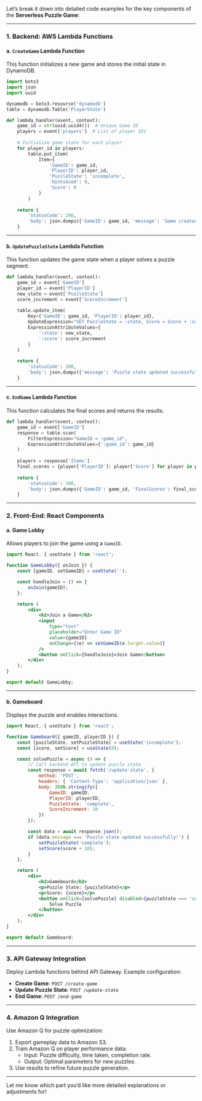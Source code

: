 Let’s break it down into detailed code examples for the key components of the **Serverless Puzzle Game**:

---

### **1. Backend: AWS Lambda Functions**

#### a. `CreateGame` Lambda Function
This function initializes a new game and stores the initial state in DynamoDB.

```python
import boto3
import json
import uuid

dynamodb = boto3.resource('dynamodb')
table = dynamodb.Table('PlayerState')

def lambda_handler(event, context):
    game_id = str(uuid.uuid4())  # Unique Game ID
    players = event['players']  # List of player IDs
    
    # Initialize game state for each player
    for player_id in players:
        table.put_item(
            Item={
                'GameID': game_id,
                'PlayerID': player_id,
                'PuzzleState': 'incomplete',
                'HintsUsed': 0,
                'Score': 0
            }
        )
    
    return {
        'statusCode': 200,
        'body': json.dumps({'GameID': game_id, 'message': 'Game created successfully!'})
    }
```

---

#### b. `UpdatePuzzleState` Lambda Function
This function updates the game state when a player solves a puzzle segment.

```python
def lambda_handler(event, context):
    game_id = event['GameID']
    player_id = event['PlayerID']
    new_state = event['PuzzleState']
    score_increment = event['ScoreIncrement']
    
    table.update_item(
        Key={'GameID': game_id, 'PlayerID': player_id},
        UpdateExpression="SET PuzzleState = :state, Score = Score + :score",
        ExpressionAttributeValues={
            ':state': new_state,
            ':score': score_increment
        }
    )
    
    return {
        'statusCode': 200,
        'body': json.dumps({'message': 'Puzzle state updated successfully!'})
    }
```

---

#### c. `EndGame` Lambda Function
This function calculates the final scores and returns the results.

```python
def lambda_handler(event, context):
    game_id = event['GameID']
    response = table.scan(
        FilterExpression="GameID = :game_id",
        ExpressionAttributeValues={':game_id': game_id}
    )
    
    players = response['Items']
    final_scores = {player['PlayerID']: player['Score'] for player in players}
    
    return {
        'statusCode': 200,
        'body': json.dumps({'GameID': game_id, 'FinalScores': final_scores})
    }
```

---

### **2. Front-End: React Components**

#### a. Game Lobby
Allows players to join the game using a `GameID`.

```jsx
import React, { useState } from 'react';

function GameLobby({ onJoin }) {
    const [gameID, setGameID] = useState('');

    const handleJoin = () => {
        onJoin(gameID);
    };

    return (
        <div>
            <h2>Join a Game</h2>
            <input
                type="text"
                placeholder="Enter Game ID"
                value={gameID}
                onChange={(e) => setGameID(e.target.value)}
            />
            <button onClick={handleJoin}>Join Game</button>
        </div>
    );
}

export default GameLobby;
```

---

#### b. Gameboard
Displays the puzzle and enables interactions.

```jsx
import React, { useState } from 'react';

function Gameboard({ gameID, playerID }) {
    const [puzzleState, setPuzzleState] = useState('incomplete');
    const [score, setScore] = useState(0);

    const solvePuzzle = async () => {
        // Call backend API to update puzzle state
        const response = await fetch('/update-state', {
            method: 'POST',
            headers: { 'Content-Type': 'application/json' },
            body: JSON.stringify({
                GameID: gameID,
                PlayerID: playerID,
                PuzzleState: 'complete',
                ScoreIncrement: 10
            })
        });

        const data = await response.json();
        if (data.message === 'Puzzle state updated successfully!') {
            setPuzzleState('complete');
            setScore(score + 10);
        }
    };

    return (
        <div>
            <h2>Gameboard</h2>
            <p>Puzzle State: {puzzleState}</p>
            <p>Score: {score}</p>
            <button onClick={solvePuzzle} disabled={puzzleState === 'complete'}>
                Solve Puzzle
            </button>
        </div>
    );
}

export default Gameboard;
```

---

### **3. API Gateway Integration**
Deploy Lambda functions behind API Gateway. Example configuration:
- **Create Game**: `POST /create-game`
- **Update Puzzle State**: `POST /update-state`
- **End Game**: `POST /end-game`

---

### **4. Amazon Q Integration**
Use Amazon Q for puzzle optimization:
1. Export gameplay data to Amazon S3.
2. Train Amazon Q on player performance data:
   - Input: Puzzle difficulty, time taken, completion rate.
   - Output: Optimal parameters for new puzzles.
3. Use results to refine future puzzle generation.

---

Let me know which part you’d like more detailed explanations or adjustments for!